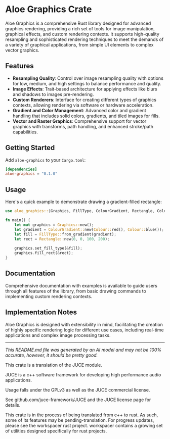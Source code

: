 # Aloe Graphics Crate

Aloe Graphics is a comprehensive Rust library designed for advanced graphics rendering, providing a rich set of tools for image manipulation, graphical effects, and custom rendering contexts. It supports high-quality resampling and sophisticated rendering techniques to meet the demands of a variety of graphical applications, from simple UI elements to complex vector graphics.

## Features

- **Resampling Quality**: Control over image resampling quality with options for low, medium, and high settings to balance performance and quality.
- **Image Effects**: Trait-based architecture for applying effects like blurs and shadows to images pre-rendering.
- **Custom Renderers**: Interface for creating different types of graphics contexts, allowing rendering via software or hardware acceleration.
- **Gradient and Color Management**: Advanced color and gradient handling that includes solid colors, gradients, and tiled images for fills.
- **Vector and Raster Graphics**: Comprehensive support for vector graphics with transforms, path handling, and enhanced stroke/path capabilities.

## Getting Started

Add `aloe-graphics` to your `Cargo.toml`:

```toml
[dependencies]
aloe-graphics = "0.1.0"
```

## Usage

Here's a quick example to demonstrate drawing a gradient-filled rectangle:

```rust
use aloe_graphics::{Graphics, FillType, ColourGradient, Rectangle, Colour};

fn main() {
    let mut graphics = Graphics::new();
    let gradient = ColourGradient::new(Colour::red(), Colour::blue());
    let fill = FillType::from_gradient(gradient);
    let rect = Rectangle::new(0, 0, 100, 200);
    
    graphics.set_fill_type(&fill);
    graphics.fill_rect(&rect);
}
```

## Documentation

Comprehensive documentation with examples is available to guide users through all features of the library, from basic drawing commands to implementing custom rendering contexts.

## Implementation Notes

Aloe Graphics is designed with extensibility in mind, facilitating the creation of highly specific rendering logic for different use cases, including real-time applications and complex image processing tasks.

---

*This README.md file was generated by an AI model and may not be 100% accurate, however, it should be pretty good.*

This crate is a translation of the JUCE module.

JUCE is a c++ software framework for developing high performance audio applications.

Usage falls under the GPLv3 as well as the JUCE commercial license.

See github.com/juce-framework/JUCE and the JUCE license page for details.

This crate is in the process of being translated from c++ to rust. As such, some of its features may be pending-translation. For progress updates, please see the workspacer rust project. workspacer contains a growing set of utilities designed specifically for rust projects.
